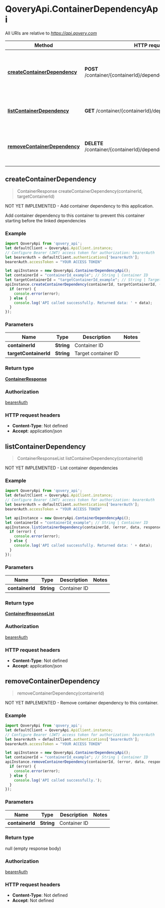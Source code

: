 # QoveryApi.ContainerDependencyApi

All URIs are relative to *https://api.qovery.com*

Method | HTTP request | Description
------------- | ------------- | -------------
[**createContainerDependency**](ContainerDependencyApi.md#createContainerDependency) | **POST** /container/{containerId}/dependency/{targetContainerId} | NOT YET IMPLEMENTED - Add container dependency to this application.
[**listContainerDependency**](ContainerDependencyApi.md#listContainerDependency) | **GET** /container/{containerId}/dependency | NOT YET IMPLEMENTED - List container dependencies
[**removeContainerDependency**](ContainerDependencyApi.md#removeContainerDependency) | **DELETE** /container/{containerId}/dependency/{targetContainerId} | NOT YET IMPLEMENTED - Remove container dependency to this container.



## createContainerDependency

> ContainerResponse createContainerDependency(containerId, targetContainerId)

NOT YET IMPLEMENTED - Add container dependency to this application.

Add container dependency to this container to prevent this container starting before the linked dependencies

### Example

```javascript
import QoveryApi from 'qovery_api';
let defaultClient = QoveryApi.ApiClient.instance;
// Configure Bearer (JWT) access token for authorization: bearerAuth
let bearerAuth = defaultClient.authentications['bearerAuth'];
bearerAuth.accessToken = "YOUR ACCESS TOKEN"

let apiInstance = new QoveryApi.ContainerDependencyApi();
let containerId = "containerId_example"; // String | Container ID
let targetContainerId = "targetContainerId_example"; // String | Target container ID
apiInstance.createContainerDependency(containerId, targetContainerId, (error, data, response) => {
  if (error) {
    console.error(error);
  } else {
    console.log('API called successfully. Returned data: ' + data);
  }
});
```

### Parameters


Name | Type | Description  | Notes
------------- | ------------- | ------------- | -------------
 **containerId** | **String**| Container ID | 
 **targetContainerId** | **String**| Target container ID | 

### Return type

[**ContainerResponse**](ContainerResponse.md)

### Authorization

[bearerAuth](../README.md#bearerAuth)

### HTTP request headers

- **Content-Type**: Not defined
- **Accept**: application/json


## listContainerDependency

> ContainerResponseList listContainerDependency(containerId)

NOT YET IMPLEMENTED - List container dependencies

### Example

```javascript
import QoveryApi from 'qovery_api';
let defaultClient = QoveryApi.ApiClient.instance;
// Configure Bearer (JWT) access token for authorization: bearerAuth
let bearerAuth = defaultClient.authentications['bearerAuth'];
bearerAuth.accessToken = "YOUR ACCESS TOKEN"

let apiInstance = new QoveryApi.ContainerDependencyApi();
let containerId = "containerId_example"; // String | Container ID
apiInstance.listContainerDependency(containerId, (error, data, response) => {
  if (error) {
    console.error(error);
  } else {
    console.log('API called successfully. Returned data: ' + data);
  }
});
```

### Parameters


Name | Type | Description  | Notes
------------- | ------------- | ------------- | -------------
 **containerId** | **String**| Container ID | 

### Return type

[**ContainerResponseList**](ContainerResponseList.md)

### Authorization

[bearerAuth](../README.md#bearerAuth)

### HTTP request headers

- **Content-Type**: Not defined
- **Accept**: application/json


## removeContainerDependency

> removeContainerDependency(containerId)

NOT YET IMPLEMENTED - Remove container dependency to this container.

### Example

```javascript
import QoveryApi from 'qovery_api';
let defaultClient = QoveryApi.ApiClient.instance;
// Configure Bearer (JWT) access token for authorization: bearerAuth
let bearerAuth = defaultClient.authentications['bearerAuth'];
bearerAuth.accessToken = "YOUR ACCESS TOKEN"

let apiInstance = new QoveryApi.ContainerDependencyApi();
let containerId = "containerId_example"; // String | Container ID
apiInstance.removeContainerDependency(containerId, (error, data, response) => {
  if (error) {
    console.error(error);
  } else {
    console.log('API called successfully.');
  }
});
```

### Parameters


Name | Type | Description  | Notes
------------- | ------------- | ------------- | -------------
 **containerId** | **String**| Container ID | 

### Return type

null (empty response body)

### Authorization

[bearerAuth](../README.md#bearerAuth)

### HTTP request headers

- **Content-Type**: Not defined
- **Accept**: Not defined

